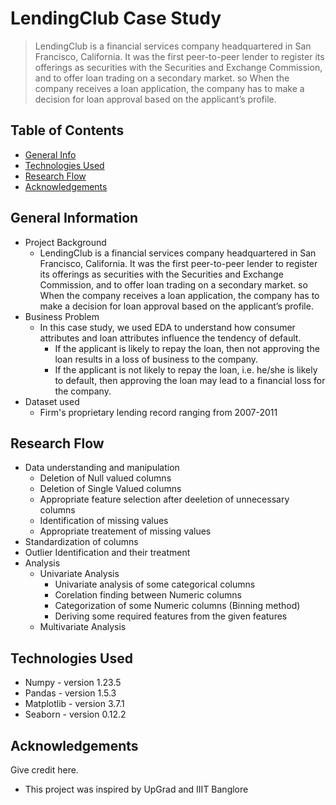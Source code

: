 # LendingClub Case Study
> LendingClub is a financial services company headquartered in San Francisco, California. It was the first peer-to-peer lender to register its offerings as securities with the Securities and Exchange Commission, and to offer loan trading on a secondary market. so When the company receives a loan application, the company has to make a decision for loan approval based on the applicant’s profile.


## Table of Contents
* [General Info](#general-information)
* [Technologies Used](#technologies-used)
* [Research Flow](#research-flow)
* [Acknowledgements](#acknowledgements)

<!-- You can include any other section that is pertinent to your problem -->

## General Information
- Project Background
  - LendingClub is a financial services company headquartered in San Francisco, California. It was the first peer-to-peer lender to register its offerings as securities with the Securities and Exchange Commission, and to offer loan trading on a secondary market. so When the company receives a loan application, the company has to make a decision for loan approval based on the applicant’s profile.    
- Business Problem
  - In this case study, we used EDA to understand how consumer attributes and loan attributes influence the tendency of default.
    - If the applicant is likely to repay the loan, then not approving the loan results in a loss of business to the company.
    - If the applicant is not likely to repay the loan, i.e. he/she is likely to default, then approving the loan may lead to a financial loss for the company.
- Dataset used
  - Firm's proprietary lending record ranging from 2007-2011

<!-- You don't have to answer all the questions - just the ones relevant to your project. -->

## Research Flow
- Data understanding and manipulation
  - Deletion of Null valued columns
  - Deletion of Single Valued columns
  - Appropriate feature selection after deeletion of unnecessary columns
  - Identification of missing values
  - Appropriate treatement of missing values
- Standardization of columns
- Outlier Identification and their treatment
- Analysis
  - Univariate Analysis
    - Univariate analysis of some categorical columns
    - Corelation finding between Numeric columns
    - Categorization of some Numeric columns (Binning method)
    - Deriving some required features from the given features
  - Multivariate Analysis

<!-- You don't have to answer all the questions - just the ones relevant to your project. -->


## Technologies Used
- Numpy - version 1.23.5
- Pandas - version 1.5.3
- Matplotlib - version 3.7.1
- Seaborn - version 0.12.2

<!-- As the libraries versions keep on changing, it is recommended to mention the version of library used in this project -->

## Acknowledgements
Give credit here.
- This project was inspired by UpGrad and IIIT Banglore


<!-- Optional -->
<!-- ## License -->
<!-- This project is open source and available under the [... License](). -->

<!-- You don't have to include all sections - just the one's relevant to your project -->
